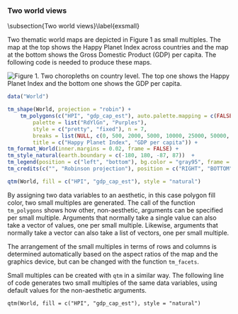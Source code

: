 ### Two world views

\subsection{Two world views}\label{exsmall}

Two thematic world maps are depicted in Figure 1 as small multiples. The map at the top shows the Happy Planet Index across countries and the map at the bottom shows the Gross Domestic Product (GDP) per capita. The following code is needed to produce these maps.

![Figure 1. Two choropleths on country level. The top one shows the Happy Planet Index and the bottom one shows the GDP per capita.](http://www.von-tijn.nl/tijn/research/tmap/world_facets2.png)

```r
data("World")

tm_shape(World, projection = "robin") +
	tm_polygons(c("HPI", "gdp_cap_est"), auto.palette.mapping = c(FALSE, TRUE), 
		palette = list("RdYlGn", "Purples"),
		style = c("pretty", "fixed"), n = 7, 
		breaks = list(NULL, c(0, 500, 2000, 5000, 10000, 25000, 50000, Inf)),
		title = c("Happy Planet Index", "GDP per capita")) +
tm_format_World(inner.margins = 0.02, frame = FALSE) +
tm_style_natural(earth.boundary = c(-180, 180, -87, 87))  +
tm_legend(position = c("left", "bottom"), bg.color = "gray95", frame = TRUE) +
tm_credits(c("", "Robinson projection"), position = c("RIGHT", "BOTTOM"))

qtm(World, fill = c("HPI", "gdp_cap_est"), style = "natural")
```


By assigning two data variables to an aesthetic, in this case polygon fill color, two small multiples are generated. The call of the function `tm_polygons` shows how other, non-aesthetic, arguments can be specified per small multiple. Arguments that normally take a single value can also take a vector of values, one per small multiple. Likewise, arguments that normally take a vector can also take a list of vectors, one per small multiple.

The arrangement of the small multiples in terms of rows and columns is determined automatically based on the aspect ratios of the map and the graphics device, but can be changed with the function `tm_facets`.

Small multiples can be created with `qtm` in a similar way. The following line of code generates two small multiples of the same data variables, using default values for the non-aesthetic arguments.

```{r}
qtm(World, fill = c("HPI", "gdp_cap_est"), style = "natural")
```
